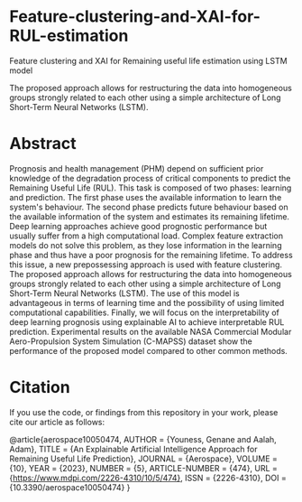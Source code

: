 # Feature-clustering-and-XAI-for-RUL-estimation
Feature clustering and XAI for Remaining useful life estimation using LSTM model

The proposed approach allows for restructuring the data into homogeneous groups strongly related to each other using a simple architecture of Long Short-Term Neural Networks (LSTM).


# Abstract
Prognosis and health management (PHM) depend on sufficient prior knowledge of the degradation process of critical components to predict the Remaining Useful Life (RUL).
This task is composed of two phases: learning and prediction. The first phase uses the available information to learn the system's behaviour. The second phase predicts future behaviour based on the available information of the system and estimates its remaining lifetime. Deep learning approaches achieve good prognostic performance but usually suffer from a high computational load. Complex feature extraction models do not solve this problem, as they lose information in the learning phase and thus have a poor prognosis for the remaining lifetime. To address this issue, a new prepossessing approach is used with feature clustering. The proposed approach allows for restructuring the data into homogeneous groups strongly related to each other using a simple architecture of Long Short-Term Neural Networks (LSTM). The use of this model is advantageous in terms of learning time and the possibility of using limited computational capabilities. Finally, we will focus on the interpretability of deep learning prognosis using explainable AI to achieve interpretable RUL prediction. 
Experimental results on the available NASA Commercial Modular Aero-Propulsion System Simulation (C-MAPSS) dataset show the performance of the proposed model compared to other common methods.


# Citation

If you use the code, or findings from this repository in your work, please cite our article as follows:

@article{aerospace10050474,
AUTHOR = {Youness, Genane and Aalah, Adam},
TITLE = {An Explainable Artificial Intelligence Approach for Remaining Useful Life Prediction},
JOURNAL = {Aerospace},
VOLUME = {10},
YEAR = {2023},
NUMBER = {5},
ARTICLE-NUMBER = {474},
URL = {https://www.mdpi.com/2226-4310/10/5/474},
ISSN = {2226-4310},
DOI = {10.3390/aerospace10050474}
}
